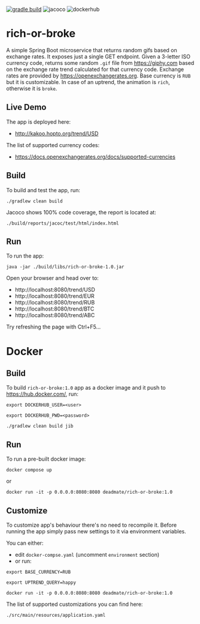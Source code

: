 [![gradle build](https://github.com/deadmatedev/rich-or-broke/actions/workflows/gradle-publish.yml/badge.svg)](https://github.com/deadmatedev/rich-or-broke/actions/workflows/gradle-publish.yml)
![jacoco](https://img.shields.io/badge/coverage-100%25-brightgreen)
![dockerhub](https://img.shields.io/docker/pulls/deadmate/rich-or-broke.svg)

# rich-or-broke

A simple Spring Boot microservice that returns random gifs based on exchange rates. It exposes just a single GET
endpoint. Given a 3-letter ISO currency code, returns some
random `.gif` file from https://giphy.com based on the exchange
rate trend calculated for that currency code. Exchange rates are provided by https://openexchangerates.org. Base currency is `RUB` but it is customizable. In case of an uptrend, the animation is `rich`, otherwise it is `broke`.

## Live Demo

The app is deployed here:

* http://kakoo.hopto.org/trend/USD

The list of supported currency codes:

* https://docs.openexchangerates.org/docs/supported-currencies

## Build

To build and test the app, run:

`./gradlew clean build`

Jacoco shows 100% code coverage, the report is located at:

`./build/reports/jacoc/test/html/index.html`

## Run

To run the app:

`java -jar ./build/libs/rich-or-broke-1.0.jar`

Open your browser and head over to:

* http://localhost:8080/trend/USD
* http://localhost:8080/trend/EUR
* http://localhost:8080/trend/RUB
* http://localhost:8080/trend/BTC
* http://localhost:8080/trend/ABC

Try refreshing the page with Ctrl+F5...

# Docker

## Build

To build `rich-or-broke:1.0` app as a docker image and it push to https://hub.docker.com/, run:

`export DOCKERHUB_USER=<user>`

`export DOCKERHUB_PWD=<password>`

`./gradlew clean build jib`

## Run

To run a pre-built docker image:

`docker compose up`

or

`docker run -it -p 0.0.0.0:8080:8080 deadmate/rich-or-broke:1.0`

## Customize 

To customize app's behaviour there's no need to recompile it. Before running the app simply pass new settings to it via environment variables.

You can either:
* edit `docker-compse.yaml` (uncomment `environment` section)
* or run:

`export BASE_CURRENCY=RUB`

`export UPTREND_QUERY=happy`

`docker run -it -p 0.0.0.0:8080:8080 deadmate/rich-or-broke:1.0`

The list of supported customizations you can find here:

`./src/main/resources/application.yaml` 
